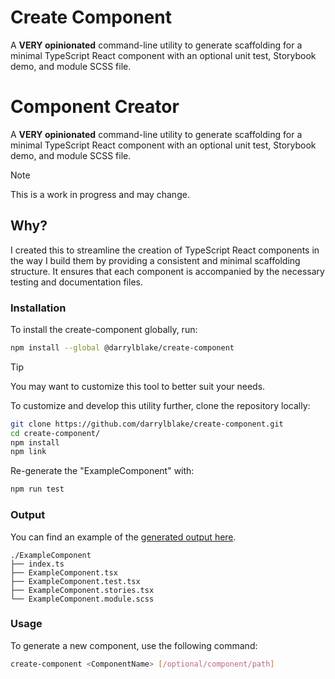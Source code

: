 # Create Component

A **VERY opinionated** command-line utility to generate scaffolding for a minimal
TypeScript React component with an optional unit test, Storybook demo, and
module SCSS file.

# Component Creator

A **VERY opinionated** command-line utility to generate scaffolding for a minimal
TypeScript React component with an optional unit test, Storybook demo, and
module SCSS file.

> [!NOTE]  
> This is a work in progress and may change.

## Why?

I created this to streamline the creation of TypeScript React components in the
way I build them by providing a consistent and minimal scaffolding structure. It
ensures that each component is accompanied by the necessary testing and
documentation files.

### Installation

To install the create-component globally, run:

```bash
npm install --global @darrylblake/create-component
```

> [!TIP]
> You may want to customize this tool to better suit your needs.

To customize and develop this utility further, clone the repository locally:

```bash
git clone https://github.com/darrylblake/create-component.git
cd create-component/
npm install
npm link
```

Re-generate the "ExampleComponent" with:

```bash
npm run test
```

### Output

You can find an example of the [generated output here](./ExampleComponent).

```
./ExampleComponent
├── index.ts
├── ExampleComponent.tsx
├── ExampleComponent.test.tsx
├── ExampleComponent.stories.tsx
└── ExampleComponent.module.scss
```

### Usage

To generate a new component, use the following command:

```bash
create-component <ComponentName> [/optional/component/path]
```
